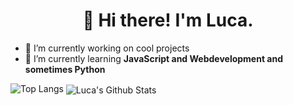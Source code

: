 <h1 align="center">👋 Hi there! I'm Luca.</h1>

- 🔭 I’m currently working on cool projects
- 🌱 I’m currently learning **JavaScript and Webdevelopment and sometimes Python**

![Top Langs](https://github-readme-stats.vercel.app/api/top-langs/?username=LucaGerlich&hide=html)
<img align="center" alt="Luca's Github Stats" src="https://github-readme-stats.vercel.app/api?username=LucaGerlich&show_icons=true&hide_border=true" />

<!--
**LucaGerlich/LucaGerlich** is a ✨ _special_ ✨ repository because its `README.md` (this file) appears on your GitHub profile.

Here are some ideas to get you started:

- 🔭 I’m currently working on ...
- 🌱 I’m currently learning ...
- 👯 I’m looking to collaborate on ...
- 🤔 I’m looking for help with ...
- 💬 Ask me about ...
- 📫 How to reach me: ...
- 😄 Pronouns: ...
- ⚡ Fun fact: ...
-->
